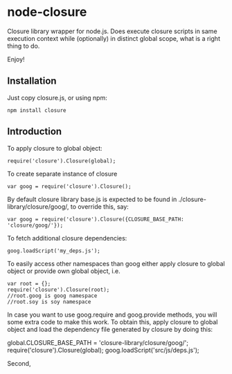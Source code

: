 # node-closure

Closure library wrapper for node.js.
Does execute closure scripts in same execution context while (optionally) in distinct global scope, what is a right thing to do.

Enjoy!

## Installation

Just copy closure.js, or using npm:

    npm install closure

## Introduction

To apply closure to global object:

    require('closure').Closure(global);

To create separate instance of closure

    var goog = require('closure').Closure();

By default closure library base.js is expected to be found in
./closure-library/closure/goog/, to override this, say:

    var goog = require('closure').Closure({CLOSURE_BASE_PATH: 'closure/goog/'});

To fetch additional closure dependencies:

    goog.loadScript('my_deps.js');

To easily access other namespaces than goog either apply closure to
global object or provide own global object, i.e.

    var root = {};
    require('closure').Closure(root);
    //root.goog is goog namespace
    //root.soy is soy namespace

In case you want to use goog.require and goog.provide methods, you will some extra code to make this work. To obtain this, apply closure to global object and load the dependency file generated by closure by doing this:

global.CLOSURE_BASE_PATH = 'closure-library/closure/goog/';
require('closure').Closure(global);
goog.loadScript('src/js/deps.js');

Second, 

